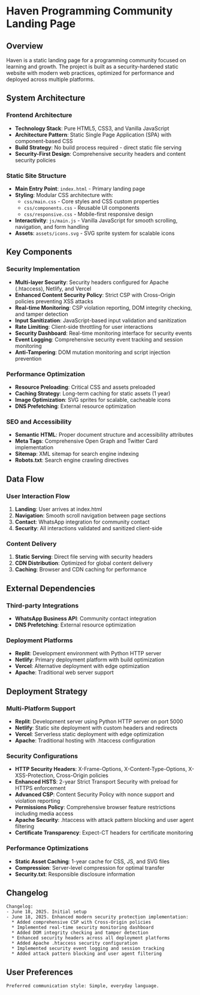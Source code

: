 # Haven Programming Community Landing Page

## Overview

Haven is a static landing page for a programming community focused on learning and growth. The project is built as a security-hardened static website with modern web practices, optimized for performance and deployed across multiple platforms.

## System Architecture

### Frontend Architecture
- **Technology Stack**: Pure HTML5, CSS3, and Vanilla JavaScript
- **Architecture Pattern**: Static Single Page Application (SPA) with component-based CSS
- **Build Strategy**: No build process required - direct static file serving
- **Security-First Design**: Comprehensive security headers and content security policies

### Static Site Structure
- **Main Entry Point**: `index.html` - Primary landing page
- **Styling**: Modular CSS architecture with:
  - `css/main.css` - Core styles and CSS custom properties
  - `css/components.css` - Reusable UI components
  - `css/responsive.css` - Mobile-first responsive design
- **Interactivity**: `js/main.js` - Vanilla JavaScript for smooth scrolling, navigation, and form handling
- **Assets**: `assets/icons.svg` - SVG sprite system for scalable icons

## Key Components

### Security Implementation
- **Multi-layer Security**: Security headers configured for Apache (.htaccess), Netlify, and Vercel
- **Enhanced Content Security Policy**: Strict CSP with Cross-Origin policies preventing XSS attacks
- **Real-time Monitoring**: CSP violation reporting, DOM integrity checking, and tamper detection
- **Input Sanitization**: JavaScript-based input validation and sanitization
- **Rate Limiting**: Client-side throttling for user interactions
- **Security Dashboard**: Real-time monitoring interface for security events
- **Event Logging**: Comprehensive security event tracking and session monitoring
- **Anti-Tampering**: DOM mutation monitoring and script injection prevention

### Performance Optimization
- **Resource Preloading**: Critical CSS and assets preloaded
- **Caching Strategy**: Long-term caching for static assets (1 year)
- **Image Optimization**: SVG sprites for scalable, cacheable icons
- **DNS Prefetching**: External resource optimization

### SEO and Accessibility
- **Semantic HTML**: Proper document structure and accessibility attributes
- **Meta Tags**: Comprehensive Open Graph and Twitter Card implementation
- **Sitemap**: XML sitemap for search engine indexing
- **Robots.txt**: Search engine crawling directives

## Data Flow

### User Interaction Flow
1. **Landing**: User arrives at index.html
2. **Navigation**: Smooth scroll navigation between page sections
3. **Contact**: WhatsApp integration for community contact
4. **Security**: All interactions validated and sanitized client-side

### Content Delivery
1. **Static Serving**: Direct file serving with security headers
2. **CDN Distribution**: Optimized for global content delivery
3. **Caching**: Browser and CDN caching for performance

## External Dependencies

### Third-party Integrations
- **WhatsApp Business API**: Community contact integration
- **DNS Prefetching**: External resource optimization

### Deployment Platforms
- **Replit**: Development environment with Python HTTP server
- **Netlify**: Primary deployment platform with build optimization
- **Vercel**: Alternative deployment with edge optimization
- **Apache**: Traditional web server support

## Deployment Strategy

### Multi-Platform Support
- **Replit**: Development server using Python HTTP server on port 5000
- **Netlify**: Static site deployment with custom headers and redirects
- **Vercel**: Serverless static deployment with edge optimization
- **Apache**: Traditional hosting with .htaccess configuration

### Security Configurations
- **HTTP Security Headers**: X-Frame-Options, X-Content-Type-Options, X-XSS-Protection, Cross-Origin policies
- **Enhanced HSTS**: 2-year Strict Transport Security with preload for HTTPS enforcement
- **Advanced CSP**: Content Security Policy with nonce support and violation reporting
- **Permissions Policy**: Comprehensive browser feature restrictions including media access
- **Apache Security**: .htaccess with attack pattern blocking and user agent filtering
- **Certificate Transparency**: Expect-CT headers for certificate monitoring

### Performance Optimizations
- **Static Asset Caching**: 1-year cache for CSS, JS, and SVG files
- **Compression**: Server-level compression for optimal transfer
- **Security.txt**: Responsible disclosure information

## Changelog

```
Changelog:
- June 18, 2025. Initial setup
- June 18, 2025. Enhanced modern security protection implementation:
  * Added comprehensive CSP with Cross-Origin policies
  * Implemented real-time security monitoring dashboard
  * Added DOM integrity checking and tamper detection
  * Enhanced security headers across all deployment platforms
  * Added Apache .htaccess security configuration
  * Implemented security event logging and session tracking
  * Added attack pattern blocking and user agent filtering
```

## User Preferences

```
Preferred communication style: Simple, everyday language.
```